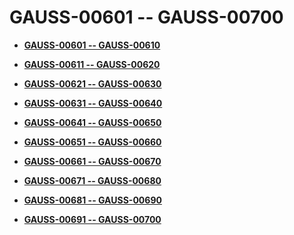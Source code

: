 # GAUSS-00601 -- GAUSS-00700<a name="ZH-CN_TOPIC_0302073328"></a>

-   **[GAUSS-00601 -- GAUSS-00610](GAUSS-00601----GAUSS-00610.md)**  

-   **[GAUSS-00611 -- GAUSS-00620](GAUSS-00611----GAUSS-00620.md)**  

-   **[GAUSS-00621 -- GAUSS-00630](GAUSS-00621----GAUSS-00630.md)**  

-   **[GAUSS-00631 -- GAUSS-00640](GAUSS-00631----GAUSS-00640.md)**  

-   **[GAUSS-00641 -- GAUSS-00650](GAUSS-00641----GAUSS-00650.md)**  

-   **[GAUSS-00651 -- GAUSS-00660](GAUSS-00651----GAUSS-00660.md)**  

-   **[GAUSS-00661 -- GAUSS-00670](GAUSS-00661----GAUSS-00670.md)**  

-   **[GAUSS-00671 -- GAUSS-00680](GAUSS-00671----GAUSS-00680.md)**  

-   **[GAUSS-00681 -- GAUSS-00690](GAUSS-00681----GAUSS-00690.md)**  

-   **[GAUSS-00691 -- GAUSS-00700](GAUSS-00691----GAUSS-00700.md)**  


